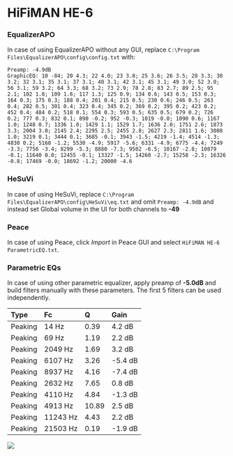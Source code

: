 # HiFiMAN HE-6

### EqualizerAPO
In case of using EqualizerAPO without any GUI, replace `C:\Program Files\EqualizerAPO\config\config.txt`
with:
```
Preamp: -4.9dB
GraphicEQ: 10 -84; 20 4.3; 22 4.0; 23 3.8; 25 3.6; 26 3.5; 28 3.3; 30 3.2; 32 3.1; 35 3.1; 37 3.1; 40 3.1; 42 3.1; 45 3.1; 49 3.0; 52 3.0; 56 3.1; 59 3.2; 64 3.3; 68 3.2; 73 2.9; 78 2.8; 83 2.7; 89 2.5; 95 2.1; 102 1.8; 109 1.6; 117 1.3; 125 0.9; 134 0.6; 143 0.5; 153 0.3; 164 0.3; 175 0.3; 188 0.4; 201 0.4; 215 0.5; 230 0.6; 246 0.5; 263 0.4; 282 0.5; 301 0.4; 323 0.4; 345 0.2; 369 0.2; 395 0.2; 423 0.2; 452 0.4; 484 0.2; 518 0.1; 554 0.3; 593 0.5; 635 0.5; 679 0.2; 726 0.2; 777 0.3; 832 0.1; 890 -0.2; 952 -0.3; 1019 -0.0; 1090 0.6; 1167 1.0; 1248 0.7; 1336 1.0; 1429 1.1; 1529 1.7; 1636 2.0; 1751 2.6; 1873 3.3; 2004 3.0; 2145 2.4; 2295 2.5; 2455 2.8; 2627 2.3; 2811 1.6; 3008 1.0; 3219 0.1; 3444 0.1; 3685 -0.1; 3943 -1.5; 4219 -1.4; 4514 -1.3; 4830 0.2; 5168 -1.2; 5530 -4.9; 5917 -5.6; 6331 -4.9; 6775 -4.4; 7249 -3.3; 7756 -3.4; 8299 -5.3; 8880 -7.3; 9502 -6.5; 10167 -2.8; 10879 -0.1; 11640 0.0; 12455 -0.1; 13327 -1.5; 14260 -2.7; 15258 -2.3; 16326 -0.8; 17469 -0.0; 18692 -1.2; 20000 -4.6
```

### HeSuVi
In case of using HeSuVi, replace `C:\Program Files\EqualizerAPO\config\HeSuVi\eq.txt` and omit `Preamp:
-4.9dB` and instead set Global volume in the UI for both channels to **-49**

### Peace
In case of using Peace, click *Import* in Peace GUI and select `HiFiMAN HE-6 ParametricEQ.txt`.

### Parametric EQs
In case of using other parametric equalizer, apply preamp of **-5.0dB** and build filters manually with
these parameters. The first 5 filters can be used independently.

| Type    | Fc       |     Q | Gain    |
|:--------|:---------|:------|:--------|
| Peaking | 14 Hz    |  0.39 | 4.2 dB  |
| Peaking | 69 Hz    |  1.19 | 2.2 dB  |
| Peaking | 2049 Hz  |  1.69 | 3.2 dB  |
| Peaking | 6107 Hz  |  3.26 | -5.4 dB |
| Peaking | 8937 Hz  |  4.16 | -7.4 dB |
| Peaking | 2632 Hz  |  7.65 | 0.8 dB  |
| Peaking | 4110 Hz  |  4.84 | -1.3 dB |
| Peaking | 4913 Hz  | 10.89 | 2.5 dB  |
| Peaking | 11243 Hz |  4.43 | 2.2 dB  |
| Peaking | 21503 Hz |  0.19 | -1.9 dB |

![](https://raw.githubusercontent.com/jaakkopasanen/AutoEq/master/results/innerfidelity/sbaf-serious/HiFiMAN%20HE-6/HiFiMAN%20HE-6.png)